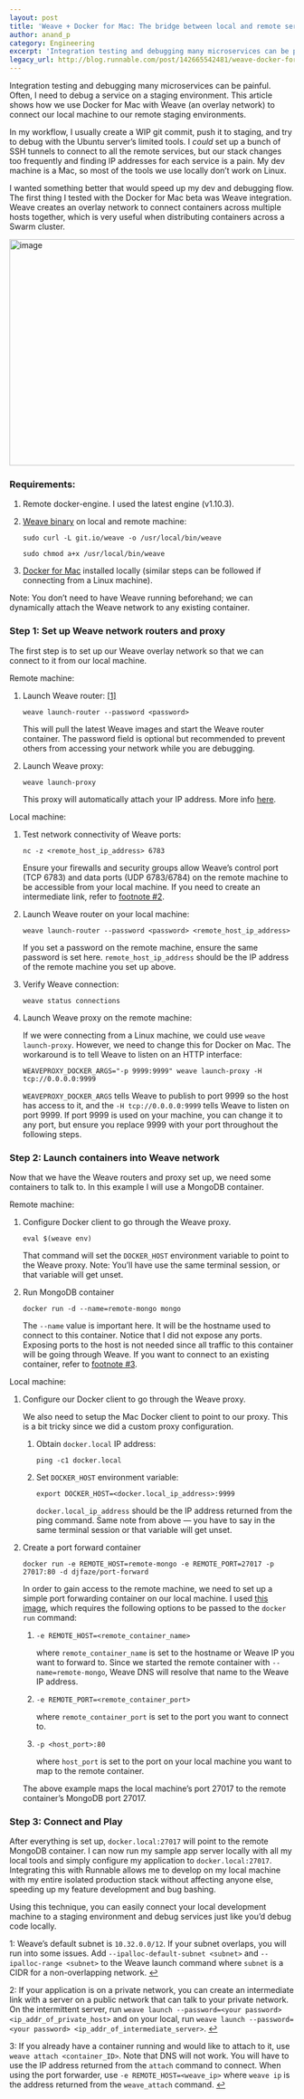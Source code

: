 ```yaml
---
layout: post
title: 'Weave + Docker for Mac: The bridge between local and remote services'
author: anand_p
category: Engineering
excerpt: 'Integration testing and debugging many microservices can be painful. Often, I need to debug a service on a staging environment. This article shows how we use Docker for Mac with Weave (an overlay network) to connect our local machine to our remote staging environments.<br><br>In my workflow, I usually create a WIP git commit, push it to staging, and try to debug with the Ubuntu server’s limited tools. I <em class="em">could</em> set up a bunch of SSH tunnels to connect to all the remote services, but our stack changes too frequently and finding IP addresses for each service is a pain. My dev machine is a Mac, so most of the tools we use locally don’t work on Linux.<br><br>I wanted something better that would speed up my dev and debugging flow. The first thing I tested with the Docker for Mac beta was Weave integration. Weave creates an overlay network to connect containers across multiple hosts together, which is very useful when distributing containers across a Swarm cluster.'
legacy_url: http://blog.runnable.com/post/142665542481/weave-docker-for-mac-the-bridge-between-local
---
```


<p>Integration testing and debugging many microservices can be painful. Often, I need to debug a service on a staging environment. This article shows how we use Docker for Mac with Weave (an overlay network) to connect our local machine to our remote staging environments.</p>

<p>In my workflow, I usually create a WIP git commit, push it to staging, and try to debug with the Ubuntu server’s limited tools. I <em class="em">could</em> set up a bunch of SSH tunnels to connect to all the remote services, but our stack changes too frequently and finding IP addresses for each service is a pain. My dev machine is a Mac, so most of the tools we use locally don’t work on Linux.</p>

<p>I wanted something better that would speed up my dev and debugging flow. The first thing I tested with the Docker for Mac beta was Weave integration. Weave creates an overlay network to connect containers across multiple hosts together, which is very useful when distributing containers across a Swarm cluster.</p>

<img src="http://static.tumblr.com/mpxyjs6/7uEo5ibgb/weave-graphic.png" width="840" height="400" class="img post-graphic" alt="image">

<h3 class="h3">Requirements:</h3>

<ol class="ol"><li class="li">
    <p>Remote docker-engine. I used the latest engine (v1.10.3).</p>
  </li>
  <li class="li">
    <p><a class="link" href="https://github.com/weaveworks/weave#installation">Weave binary</a> on local and remote machine:</p>
    <p class="monospace"><code>sudo curl -L git.io/weave -o /usr/local/bin/weave</code></p>
    <p class="monospace"><code>sudo chmod a+x /usr/local/bin/weave</code></p>
  </li>
  <li class="li">
    <p><a class="link" href="https://beta.docker.com/">Docker for Mac</a> installed locally (similar steps can be followed if connecting from a Linux machine).</p>
  </li>
</ol>

<p class="em">Note: You don’t need to have Weave running beforehand; we can dynamically attach the Weave network to any existing container.</p>

<h3 class="h3">Step 1: Set up Weave network routers and proxy</h3>

<p>The first step is to set up our Weave overlay network so that we can connect to it from our local machine.</p>

<p class="strong">Remote machine:</p>
<ol class="ol"><li class="li">
    <p>Launch Weave router: <a id="footnote-1-source" href="#footnote-1" class="link">[1]</a></p>
    <p class="monospace"><code>weave launch-router --password &lt;password&gt;</code></p>
    <p>This will pull the latest Weave images and start the Weave router container. The password field is optional but recommended to prevent others from accessing your network while you are debugging.</p>
  </li>
  <li class="li">
    <p>Launch Weave proxy:</p>
    <p class="monospace"><code>weave launch-proxy</code></p>
    <p>This proxy will automatically attach your IP address. More info <a class="link" href="http://docs.weave.works/weave/latest_release/proxy.html">here</a>.</p>
  </li>
</ol><p class="strong">Local machine:</p>
<ol class="ol"><li class="li">
    <p>Test network connectivity of Weave ports:</p>
    <p class="monospace"><code>nc -z &lt;remote_host_ip_address&gt; 6783</code></p>
    <p>Ensure your firewalls and security groups allow Weave’s control port (TCP 6783) and data ports (UDP 6783/6784) on the remote machine to be accessible from your local machine. If you need to create an intermediate link, refer to <a id="footnote-2-source" class="link" href="#footnote-2">footnote #2</a>.</p>
  </li>
  <li class="li">
    <p>Launch Weave router on your local machine:</p>
    <p class="monospace"><code>weave launch-router --password &lt;password&gt; &lt;remote_host_ip_address&gt;</code></p>
    <p>If you set a password on the remote machine, ensure the same password is set here. <span class="monospace"><code>remote_host_ip_address</code></span> should be the IP address of the remote machine you set up above.</p>
  </li>
  <li class="li">
    <p>Verify Weave connection:</p>
    <p class="monospace"><code>weave status connections</code></p>
  </li>
  <li class="li">
    <p>Launch Weave proxy on the remote machine:</p>
    <p>If we were connecting from a Linux machine, we could use <span class="monospace"><code>weave launch-proxy</code></span>. However, we need to change this for Docker on Mac. The workaround is to tell Weave to listen on an HTTP interface:</p>
    <p class="monospace"><code>WEAVEPROXY_DOCKER_ARGS="-p 9999:9999" weave launch-proxy -H tcp://0.0.0.0:9999</code></p>
    <p><span class="monospace"><code>WEAVEPROXY_DOCKER_ARGS</code></span> tells Weave to publish to port 9999 so the host has access to it, and the <span class="monospace"><code>-H tcp://0.0.0.0:9999</code></span> tells Weave to listen on port 9999. If port 9999 is used on your machine, you can change it to any port, but ensure you replace 9999 with your port throughout the following steps.</p>
  </li>
</ol>

<h3 class="h3">Step 2: Launch containers into Weave network</h3>

<p>Now that we have the Weave routers and proxy set up, we need some containers to talk to. In this example I will use a MongoDB container.</p>

<p class="strong">Remote machine:</p>
<ol class="ol"><li class="li">
    <p>Configure Docker client to go through the Weave proxy.</p>
    <p class="monospace"><code>eval $(weave env)</code></p>
    <p>That command will set the <span class="monospace"><code>DOCKER_HOST</code></span> environment variable to point to the Weave proxy. <span class="em">Note: You’ll have use the same terminal session, or that variable will get unset</span>.</p>
  </li>
  <li class="li">
    <p>Run MongoDB container</p>
    <p class="monospace"><code>docker run -d --name=remote-mongo mongo</code></p>
    <p>The <span class="monospace"><code>--name</code></span> value is important here. It will be the hostname used to connect to this container. Notice that I did not expose any ports. Exposing ports to the host is not needed since all traffic to this container will be going through Weave. If you want to connect to an existing container, refer to <a id="footnote-3-source" class="link" href="#footnote-3">footnote #3</a>.</p>
  </li>
</ol><p class="strong">Local machine:</p>
<ol class="ol"><li class="li">
    <p>Configure our Docker client to go through the Weave proxy.</p>
    <p>We also need to setup the Mac Docker client to point to our proxy. This is a bit tricky since we did a custom proxy configuration.</p>
    <ol class="ol"><li class="li">
        <p>Obtain <span class="monospace"><code>docker.local</code></span> IP address:</p>
        <p class="monospace"><code>ping -c1 docker.local</code></p>
      </li>
      <li class="li">
        <p>Set <span class="monospace"><code>DOCKER_HOST</code></span> environment variable:</p>
        <p class="monospace"><code>export DOCKER_HOST=&lt;docker.local_ip_address&gt;:9999</code></p>
        <p><span class="monospace"><code>docker.local_ip_address</code></span> should be the IP address returned from the ping command. Same note from above — you have to say in the same terminal session or that variable will get unset.</p>
      </li>
    </ol></li>
  <li class="li">
    <p>Create a port forward container</p>
    <p class="monospace"><code>docker run -e REMOTE_HOST=remote-mongo -e REMOTE_PORT=27017 -p 27017:80 -d djfaze/port-forward</code></p>
    <p>In order to gain access to the remote machine, we need to set up a simple port forwarding container on our local machine. I used <a class="link" href="https://hub.docker.com/r/djfaze/port-forward/">this image</a>, which requires the following options to be passed to the <span class="monospace"><code>docker run</code></span> command:</p>
    <ol class="ul"><li class="li">
        <p class="monospace"><code>-e REMOTE_HOST=&lt;remote_container_name&gt;</code></p>
        <p>where <span class="monospace"><code>remote_container_name</code></span> is set to the hostname or Weave IP you want to forward to. Since we started the remote container with <span class="monospace"><code>--name=remote-mongo</code></span>, Weave DNS will resolve that name to the Weave IP address.</p>
      </li>
      <li class="li">
        <p class="monospace"><code>-e REMOTE_PORT=&lt;remote_container_port&gt;</code></p>
        <p>where <span class="monospace"><code>remote_container_port</code></span> is set to the port you want to connect to.</p>
      </li>
      <li class="li">
        <p class="monospace"><code>-p &lt;host_port&gt;:80</code></p>
        <p>where <span class="monospace"><code>host_port</code></span> is set to the port on your local machine you want to map to the remote container.</p>
      </li>
    </ol><p>The above example maps the local machine’s port 27017 to the remote container’s MongoDB port 27017.</p>
  </li>
</ol>

<h3 class="h3">Step 3: Connect and Play</h3>

<p>After everything is set up, <span class="monospace"><code>docker.local:27017</code></span> will point to the remote MongoDB container. I can now run my sample app server locally with all my local tools and simply configure my application to <span class="monospace"><code>docker.local:27017</code></span>. Integrating this with Runnable allows me to develop on my local machine with my entire isolated production stack without affecting anyone else, speeding up my feature development and bug bashing.</p>

<p>Using this technique, you can easily connect your local development machine to a staging environment and debug services just like you’d debug code locally.</p>

<p id="footnote-1" class="footnote">1: Weave’s default subnet is <span class="monospace"><code>10.32.0.0/12</code></span>. If your subnet overlaps, you will run into some issues. Add <span class="monospace"><code>--ipalloc-default-subnet &lt;subnet&gt;</code></span> and <span class="monospace"><code>--ipalloc-range &lt;subnet&gt;</code></span> to the Weave launch command where <span class="monospace"><code>subnet</code></span> is a CIDR for a non-overlapping network. <a class="link" href="#footnote-1-source">↩</a></p>

<p id="footnote-2" class="footnote">2: If your application is on a private network, you can create an intermediate link with a server on a public network that can talk to your private network. On the intermittent server, run <span class="monospace"><code>weave launch --password=&lt;your password&gt; &lt;ip_addr_of_private_host&gt;</code></span> and on your local, run <span class="monospace"><code>weave launch --password=&lt;your password&gt; &lt;ip_addr_of_intermediate_server&gt;</code></span>. <a class="link" href="#footnote-2-source">↩</a></p>

<p id="footnote-3" class="footnote">3: If you already have a container running and would like to attach to it, use <span class="monospace"><code>weave attach &lt;container_ID&gt;</code></span>. Note that DNS will not work. You will have to use the IP address returned from the <span class="monospace"><code>attach</code></span> command to connect. When using the port forwarder, use <span class="monospace"><code>-e REMOTE_HOST=&lt;weave_ip&gt;</code></span> where <span class="monospace"><code>weave ip</code></span> is the address returned from the <span class="monospace"><code>weave_attach</code></span> command. <a class="link" href="#footnote-3-source">↩</a></p>

